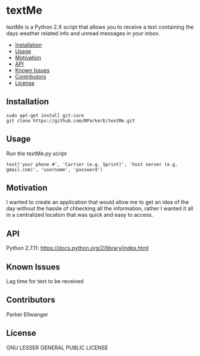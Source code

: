 # textMe

textMe is a Python 2.X script that allows you to receive a text containing the days weather related info and unread messages in your inbox.

- [Installation](#installation)
- [Usage](#usage)
- [Motivation](#motivation)
- [API](#api)
- [Known Issues](#known-issues)
- [Contributors](#contributors)
- [License](#license)

## Installation

    sudo apt-get install git-core
    git clone https://github.com/RParkerE/textMe.git

## Usage

Run the textMe.py script

   `text('your phone #', 'Carrier (e.g. Sprint)', 'host server (e.g. gmail.com)', 'username', 'password')`

## Motivation

I wanted to create an application that would allow me to get an idea of the day without the hassle of chhecking all the information, rather I wanted it all in a centralized location that was quick and easy to access.

## API

Python 2.7.11: 
https://docs.python.org/2/library/index.html

## Known Issues

Lag time for text to be received

## Contributors

Parker Ellwanger

## License

GNU LESSER GENERAL PUBLIC LICENSE
